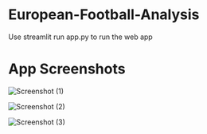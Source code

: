 # European-Football-Analysis


Use streamlit run app.py to run the web app

# App Screenshots
 ![Screenshot (1)](https://user-images.githubusercontent.com/83784924/134427115-2c650818-637b-4776-a411-b87790069182.png)
 
 
 
 ![Screenshot (2)](https://user-images.githubusercontent.com/83784924/134427118-490b66bb-d45c-43df-b13c-776602ff6c7a.png)
 
 
 
 
![Screenshot (3)](https://user-images.githubusercontent.com/83784924/134427120-ce48de72-fd5e-41ff-ab46-0855465b426c.png)

